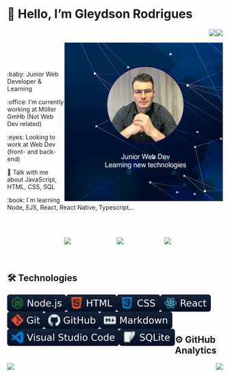 #  👋  Hello, I’m  Gleydson Rodrigues

<p>
  <a target="_self" href="https://github.com/gw-rodrigues">
      <img align="right" src="https://komarev.com/ghpvc/?username=gw-rodrigues&color=blue">
  </a>
  <a target="_self" href="https://github.com/gw-rodrigues">
      <img align="right" src="https://img.shields.io/github/followers/gw-rodrigues.svg?style=social&label=Follow&maxAge=2592000">
  </a>
</p>
<br/>
<section>
  
  <p>
    <a target="_self" href="https://github.com/gw-rodrigues">
      <img align="right" src="./github-readme-banner.png">
    </a>
  </p>
  
  <br/><br/><br/>
  <p> :baby: Junior Web Developer & Learning </p>
  <p> :office: I’m currently working at Möller GmHb (Not Web Dev related) </p>
  <p> :eyes: Looking to work at Web Dev (front- and back-end) </p>
  <p> 💬 Talk with me about JavaScript, HTML, CSS, SQL </p>
  <p> :book: I´m learning Node, EJS, React, React Native, Typescript... </p>
</section>

<br/><br/>

<section>

<a target="_self" href="https://www.instagram.com/gwrodrigues/">
  <img align="right" width="137em" src="https://img.shields.io/badge/Instagram-E4405F?style=for-the-badge&logo=instagram&logoColor=white">
</a>

<a target="_self" href="https://twitter.com/gwRzz">
  <img align="right" width="111em" src="https://img.shields.io/badge/Twitter-1DA1F2?style=for-the-badge&logo=twitter&logoColor=white">
</a>

<a target="_self" href="https://www.linkedin.com/in/gleyds0n/">
  <img align="right" width="123em" src="https://img.shields.io/badge/LinkedIn-0077B5?style=for-the-badge&logo=linkedin&logoColor=white">
</a>

</section>

<br/><br/><br/>

<section>

  ## 🛠  Technologies


  <a target="_self" rel="noopener noreferrer" href="https://github.com/gw-rodrigues"><img align="left" src="/img/nodejs.svg" style="max-width: 100%;"></a>

  <a target="_self" rel="noopener noreferrer" href="https://github.com/gw-rodrigues"><img align="left" src="/img/html.svg" style="max-width: 100%;"></a>

  <a target="_self" rel="noopener noreferrer" href="https://github.com/gw-rodrigues"><img align="left" src="/img/css.svg" style="max-width: 100%;"></a>

  <a target="_self" rel="noopener noreferrer" href="https://github.com/gw-rodrigues"><img align="left" src="/img/react.svg" style="max-width: 100%;"></a>

  <a target="_self" rel="noopener noreferrer" href="https://github.com/gw-rodrigues"><img align="left" src="/img/git.svg" style="max-width: 100%;"></a>

  <a target="_self" rel="noopener noreferrer" href="https://github.com/gw-rodrigues"><img align="left" src="/img/github.svg" style="max-width: 100%;"></a>

  <a target="_self" rel="noopener noreferrer" href="https://github.com/gw-rodrigues"><img align="left" src="/img/markdown.svg" style="max-width: 100%;"></a>

  <a target="_self" rel="noopener noreferrer" href="https://github.com/gw-rodrigues"><img align="left" src="/img/vscode.svg" style="max-width: 100%;"></a>

  <a target="_self" rel="noopener noreferrer" href="https://github.com/gw-rodrigues"><img align="left" src="/img/sqlite.svg" style="max-width: 100%;"></a>


  <br/>

  ##

</section>

<br/>

<section>

  ## ⚙️ GitHub Analytics

  <p>
    <a href="https://github.com/gw-rodrigues?tab=repositories">
      <img align="left" width="auto" height="130em"  src="https://github-readme-stats.vercel.app/api?username=gw-rodrigues&show_icons=true&hide_border=true&hide_title=true&include_all_commits=true&count_private=true&theme=tokyonight" />
    </a>
    </p>
    <p>
    <a href="https://github.com/gw-rodrigues?tab=repositories">
      <img align="right" width="auto" height="130em" src="https://github-readme-stats.vercel.app/api/top-langs/?username=gw-rodrigues&hide_title=true&hide_border=true&theme=tokyonight&layout=compact" />
    </a>
  </p>

</section>


  

<!--
**gw-rodrigues/gw-rodrigues** is a ✨ _special_ ✨ repository because its `README.md` (this file) appears on your GitHub profile.

Here are some ideas to get you started:

- 🔭 I’m currently working on ...
- 🌱 I’m currently learning ...
- 👯 I’m looking to collaborate on ...
- 🤔 I’m looking for help with ...
- 💬 Ask me about ...
- 📫 How to reach me: ...
- 😄 Pronouns: ...
- ⚡ Fun fact: ...
-->
